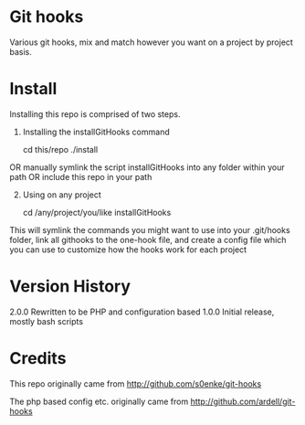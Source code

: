 Git hooks
=========

Various git hooks, mix and match however you want on a project by project basis.

# Install

Installing this repo is comprised of two steps.

1) Installing the installGitHooks command

	cd this/repo
	./install

OR manually symlink the script installGitHooks into any folder within your path
OR include this repo in your path

2) Using on any project

	cd /any/project/you/like
	installGitHooks

This will symlink the commands you might want to use into your .git/hooks folder, link all githooks to the one-hook file, and create a config file which you can use to customize how the hooks work
for each project

# Version History

2.0.0	Rewritten to be PHP and configuration based	
1.0.0	Initial release, mostly bash scripts

# Credits

This repo originally came from http://github.com/s0enke/git-hooks

The php based config etc. originally came from http://github.com/ardell/git-hooks
